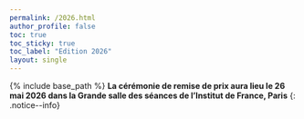 ```yaml
---
permalink: /2026.html
author_profile: false
toc: true
toc_sticky: true
toc_label: "Edition 2026"
layout: single
---
```


{% include base_path %}
**La cérémonie de remise de prix aura lieu le 26 mai 2026 dans la Grande salle des séances de l’Institut de France, Paris**
{: .notice--info}

